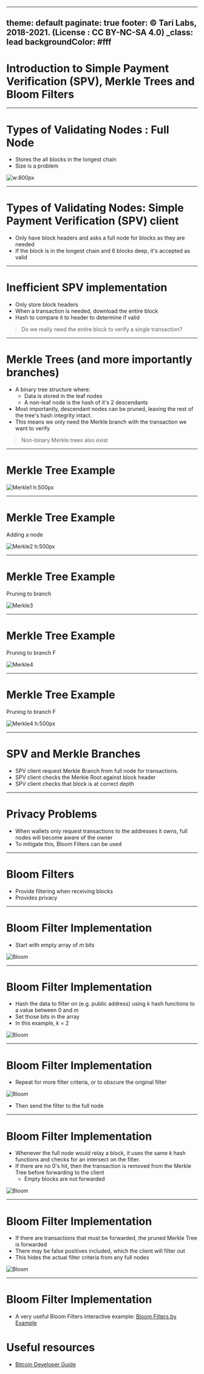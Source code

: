 ----
theme: default
paginate: true
footer: © Tari Labs, 2018-2021. (License : CC BY-NC-SA 4.0)
_class: lead
backgroundColor: #fff
----
<style>
section {
  font-size: 1.5em;
}
</style>

# Introduction to Simple Payment Verification (SPV), Merkle Trees and Bloom Filters

----
# Types of Validating Nodes : Full Node
  - Stores the all blocks in the longest chain  
  - Size is a problem 

  ![w:800px](sources/eth-blockchain-size.png "Well that escalated quickly")

----

# Types of Validating Nodes: Simple Payment Verification (SPV) client
* Only have block headers and asks a full node for blocks as they are needed
* If the block is in the longest chain and 6 blocks deep, it's accepted as valid

----

# Inefficient SPV implementation
* Only store block headers
* When a transaction is needed, download the entire block
* Hash to compare it to header to determine if valid
> Do we really need the entire block to verify a single transaction?

----
# Merkle Trees (and more importantly branches)

* A binary tree structure where:
  * Data is stored in the leaf nodes
  * A non-leaf node is the hash of it's 2 descendants
* Most importantly, descendant nodes can be pruned, leaving the rest of the tree's hash integrity intact.
* This means we only need the Merkle branch with the transaction we want to verify

> Non-binary Merkle trees also exist

----
# Merkle Tree Example

[//]: # "To generate these diagrams go to https://mermaidjs.github.io/mermaid-live-editor and paste the source"

![Merkle1 h:500px](sources/merkle-1.png)

----
# Merkle Tree Example

Adding a node

![Merkle2 h:500px](sources/merkle-2.png)

----

# Merkle Tree Example

Pruning to branch

![Merkle3](sources/merkle-3.png)

----
# Merkle Tree Example

Pruning to branch F

![Merkle4](sources/merkle-4-1.png)

----
# Merkle Tree Example

Pruning to branch F

![Merkle4 h:500px](sources/merkle-4-2.png)

----
# SPV and Merkle Branches

* SPV client request Merkle Branch from full node for transactions. 
* SPV client checks the Merkle Root against block header
* SPV client checks that block is at correct depth

----
# Privacy Problems
* When wallets only request transactions to the addresses it owns, full nodes will become aware of the owner
* To mitigate this, Bloom Filters can be used

----
# Bloom Filters

* Provide filtering when receiving blocks
* Provides privacy

----
# Bloom Filter Implementation
* Start with empty array of _m_ bits

![Bloom](sources/bloom-empty.png)

----

# Bloom Filter Implementation

* Hash the data to filter on (e.g. public address) using _k_ hash functions to a value between 0 and _m_
* Set those bits in the array
* In this example, _k_ = 2

![Bloom](sources/bloom-0.png)

----
# Bloom Filter Implementation

* Repeat for more filter criteria, or to obscure the original filter

![Bloom](sources/bloom-1.png)

* Then send the filter to the full node

----
# Bloom Filter Implementation

* Whenever the full node would relay a block, it uses the same _k_ hash functions and checks for an intersect on the filter.
* If there are no 0's hit, then the transaction is removed from the Merkle Tree before forwarding to the client
  * Empty blocks are not forwarded

![Bloom](sources/bloom-3.png)

----
# Bloom Filter Implementation

* If there are transactions that must be forwarded, the pruned Merkle Tree is forwarded
* There may be false positives included, which the client will filter out
* This hides the actual filter criteria from any full nodes

![Bloom](sources/bloom-4.png)

----
# Bloom Filter Implementation

- A very useful Bloom Filters interactive example:
[Bloom Filters by Example](http://llimllib.github.io/bloomfilter-tutorial/)

# Useful resources

- [Bitcoin Developer Guide](https://bitcoin.org/en/developer-guide#simplified-payment-verification-spv)
